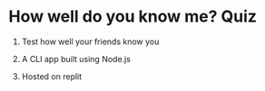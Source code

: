 # How well do you know me? Quiz

1. Test how well your friends know you

1. A CLI app built using Node.js

1. Hosted on replit